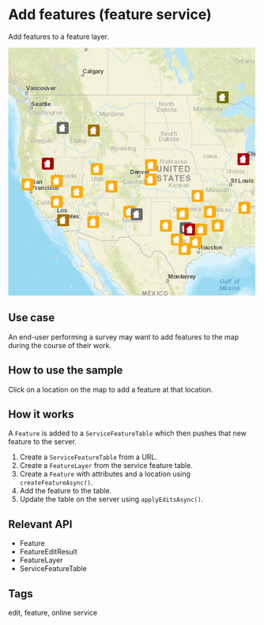 # Add features (feature service)

Add features to a feature layer.

![](screenshot.png)

## Use case

An end-user performing a survey may want to add features to the map during the course of their work.

## How to use the sample

Click on a location on the map to add a feature at that location.

## How it works

A `Feature` is added to a `ServiceFeatureTable` which then pushes that new feature to the server.

1. Create a `ServiceFeatureTable` from a URL.
2. Create a `FeatureLayer` from the service feature table.
3. Create a `Feature` with attributes and a location using `createFeatureAsync()`.
4. Add the feature to the table.
5. Update the table on the server using `applyEditsAsync()`.

## Relevant API

* Feature
* FeatureEditResult
* FeatureLayer
* ServiceFeatureTable

## Tags

edit, feature, online service
